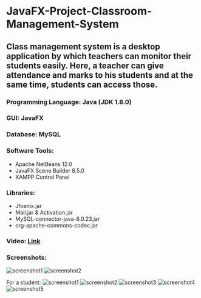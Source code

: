 # JavaFX-Project-Classroom-Management-System
## Class management system is a desktop application by which teachers can monitor their students easily. Here, a teacher can give attendance and marks to his students and at the same time, students can access those.

### Programming Language: Java (JDK 1.8.0)
### GUI: JavaFX
### Database: MySQL
### Software Tools:
- Apache NetBeans 12.0
- JavaFX Scene Builder 8.5.0
- XAMPP Control Panel
### Libraries:
  - Jfoenix.jar
  - Mail.jar & Activation.jar
  - MySQL-connector-java-8.0.23.jar
  - org-apache-commons-codec.jar

### Video: [Link](https://drive.google.com/file/d/1MIV0RVNRlj5VF0Z8zWoM923Eh0zpV4GO/view?usp=sharing)

### Screenshots:
![screenshot1](https://drive.google.com/uc?export=view&id=1fzYMS8D-vT9qaSsv6fTrprl7m3AEjO7j)
![screenshot2](https://drive.google.com/uc?export=view&id=1ZBnAqbyotcqN5bVj52DwADlHuX9uuGRV)

For a student:
![screenshot1](https://drive.google.com/uc?export=view&id=1eM0DxE6ihV0p_YzTCnKwh29KjiO74vWf)
![screenshot2](https://drive.google.com/uc?export=view&id=15xKYGGiwUtj6tKJEDh4j7BVHm0pwhqAp)
![screenshot3](https://drive.google.com/uc?export=view&id=1w19SthCkb7noIwEv1ozbpOLyHQHOJRGZ)
![screenshot4](https://drive.google.com/uc?export=view&id=19RO2a34moGEB3UsgNNPYZalf6BkvOuFU)
![screenshot5](https://drive.google.com/uc?export=view&id=1OjrdL9xpSNTElnCGsQGCUAlVz8zBaLar)
